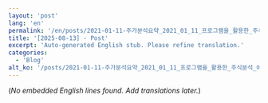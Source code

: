 ```yaml
---
layout: 'post'
lang: 'en'
permalink: '/en/posts/2021-01-11-주가분석요약_2021_01_11_프로그램을_활용한_주식분석_예상결과_18_28_21/'
title: '[2025-08-13] - Post'
excerpt: 'Auto-generated English stub. Please refine translation.'
categories:
  - 'Blog'
alt_ko: '/posts/2021-01-11-주가분석요약_2021_01_11_프로그램을_활용한_주식분석_예상결과_18_28_21/'
---
```


(*No embedded English lines found. Add translations later.*)
